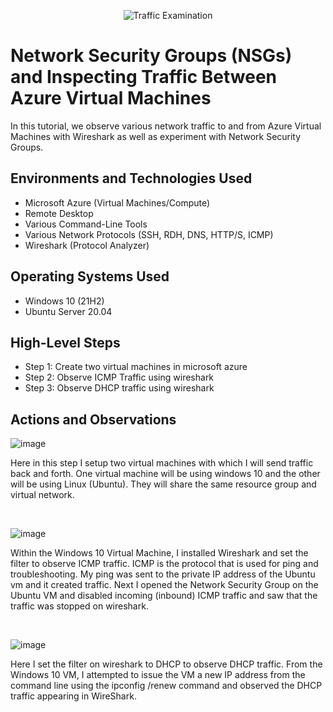 <p align="center">
<img src="https://i.imgur.com/Ua7udoS.png" alt="Traffic Examination"/>
</p>

<h1>Network Security Groups (NSGs) and Inspecting Traffic Between Azure Virtual Machines</h1>
In this tutorial, we observe various network traffic to and from Azure Virtual Machines with Wireshark as well as experiment with Network Security Groups. <br />


<h2>Environments and Technologies Used</h2>

- Microsoft Azure (Virtual Machines/Compute)
- Remote Desktop
- Various Command-Line Tools
- Various Network Protocols (SSH, RDH, DNS, HTTP/S, ICMP)
- Wireshark (Protocol Analyzer)

<h2>Operating Systems Used </h2>

- Windows 10 (21H2)
- Ubuntu Server 20.04

<h2>High-Level Steps</h2>

- Step 1: Create two virtual machines in microsoft azure
- Step 2: Observe ICMP Traffic using wireshark
- Step 3: Observe DHCP traffic using wireshark

<h2>Actions and Observations</h2>

<p>
  
![image](https://github.com/tbanks45/azure-network-protocols/assets/142834800/f778641c-1992-4581-9d1e-4a4de9e9bcd8)


</p>
<p>
Here in this step I setup two virtual machines with which I will send traffic back and forth. One virtual machine will be using windows 10 and the other will be using Linux (Ubuntu). They will share the same resource group and virtual network.
  
</p>
<br />

<p>
  
![image](https://github.com/tbanks45/azure-network-protocols/assets/142834800/9c904551-64b7-4b99-9980-2bde899cbc7a)


</p>
<p>
Within the Windows 10 Virtual Machine, I installed Wireshark and set the filter to observe ICMP traffic. ICMP is the protocol that is used for ping and troubleshooting. My ping was sent to the private IP address of the Ubuntu vm and it created traffic. Next I opened the Network Security Group on the Ubuntu VM and disabled incoming (inbound) ICMP traffic and saw that the traffic was stopped on wireshark.

</p>
<br />

<p>
  
![image](https://github.com/tbanks45/azure-network-protocols/assets/142834800/062b04a7-8e97-40f4-b96f-b634439b1907)


</p>
<p>
Here I set the filter on wireshark to DHCP to observe DHCP traffic. From the Windows 10 VM, I attempted to issue the VM a new IP address from the command line using the ipconfig /renew command and observed the DHCP traffic appearing in WireShark.

</p>
<br />
